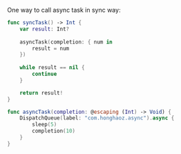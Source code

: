 One way to call async task in sync way:

```swift
func syncTask() -> Int {
	var result: Int?
  
	asyncTask(completion: { num in
		result = num
	})
	
	while result == nil {
		continue
	}

	return result!
}

func asyncTask(completion: @escaping (Int) -> Void) {
	DispatchQueue(label: "com.honghaoz.async").async {
		sleep(5)
		completion(10)
	}
}
```
